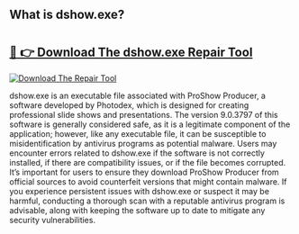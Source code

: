 ## What is dshow.exe? 

# <h2><a href="https://exedetect.com/download.php?dshow.exe">🔗 👉 Download The dshow.exe Repair Tool</a></h2>

[![Download The Repair Tool](https://exedetect.com/download-button.jpg)](https://exedetect.com/download.php?dshow.exe)

dshow.exe is an executable file associated with ProShow Producer, a software developed by Photodex, which is designed for creating professional slide shows and presentations. The version 9.0.3797 of this software is generally considered safe, as it is a legitimate component of the application; however, like any executable file, it can be susceptible to misidentification by antivirus programs as potential malware. Users may encounter errors related to dshow.exe if the software is not correctly installed, if there are compatibility issues, or if the file becomes corrupted. It’s important for users to ensure they download ProShow Producer from official sources to avoid counterfeit versions that might contain malware. If you experience persistent issues with dshow.exe or suspect it may be harmful, conducting a thorough scan with a reputable antivirus program is advisable, along with keeping the software up to date to mitigate any security vulnerabilities.
